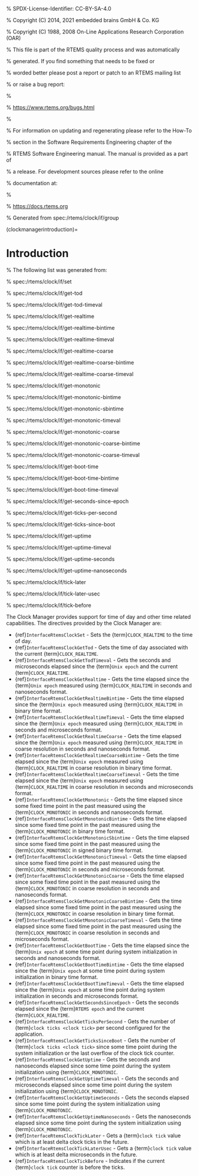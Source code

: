 % SPDX-License-Identifier: CC-BY-SA-4.0

% Copyright (C) 2014, 2021 embedded brains GmbH & Co. KG

% Copyright (C) 1988, 2008 On-Line Applications Research Corporation (OAR)

% This file is part of the RTEMS quality process and was automatically

% generated.  If you find something that needs to be fixed or

% worded better please post a report or patch to an RTEMS mailing list

% or raise a bug report:

%

% https://www.rtems.org/bugs.html

%

% For information on updating and regenerating please refer to the How-To

% section in the Software Requirements Engineering chapter of the

% RTEMS Software Engineering manual.  The manual is provided as a part of

% a release.  For development sources please refer to the online

% documentation at:

%

% https://docs.rtems.org

% Generated from spec:/rtems/clock/if/group

(clockmanagerintroduction)=

# Introduction

% The following list was generated from:

% spec:/rtems/clock/if/set

% spec:/rtems/clock/if/get-tod

% spec:/rtems/clock/if/get-tod-timeval

% spec:/rtems/clock/if/get-realtime

% spec:/rtems/clock/if/get-realtime-bintime

% spec:/rtems/clock/if/get-realtime-timeval

% spec:/rtems/clock/if/get-realtime-coarse

% spec:/rtems/clock/if/get-realtime-coarse-bintime

% spec:/rtems/clock/if/get-realtime-coarse-timeval

% spec:/rtems/clock/if/get-monotonic

% spec:/rtems/clock/if/get-monotonic-bintime

% spec:/rtems/clock/if/get-monotonic-sbintime

% spec:/rtems/clock/if/get-monotonic-timeval

% spec:/rtems/clock/if/get-monotonic-coarse

% spec:/rtems/clock/if/get-monotonic-coarse-bintime

% spec:/rtems/clock/if/get-monotonic-coarse-timeval

% spec:/rtems/clock/if/get-boot-time

% spec:/rtems/clock/if/get-boot-time-bintime

% spec:/rtems/clock/if/get-boot-time-timeval

% spec:/rtems/clock/if/get-seconds-since-epoch

% spec:/rtems/clock/if/get-ticks-per-second

% spec:/rtems/clock/if/get-ticks-since-boot

% spec:/rtems/clock/if/get-uptime

% spec:/rtems/clock/if/get-uptime-timeval

% spec:/rtems/clock/if/get-uptime-seconds

% spec:/rtems/clock/if/get-uptime-nanoseconds

% spec:/rtems/clock/if/tick-later

% spec:/rtems/clock/if/tick-later-usec

% spec:/rtems/clock/if/tick-before

The Clock Manager provides support for time of day and other time related
capabilities. The directives provided by the Clock Manager are:

- {ref}`InterfaceRtemsClockSet` - Sets the {term}`CLOCK_REALTIME` to the time
  of day.
- {ref}`InterfaceRtemsClockGetTod` - Gets the time of day associated with the
  current {term}`CLOCK_REALTIME`.
- {ref}`InterfaceRtemsClockGetTodTimeval` - Gets the seconds and microseconds
  elapsed since the {term}`Unix epoch` and the current {term}`CLOCK_REALTIME`.
- {ref}`InterfaceRtemsClockGetRealtime` - Gets the time elapsed since the
  {term}`Unix epoch` measured using {term}`CLOCK_REALTIME` in seconds and
  nanoseconds format.
- {ref}`InterfaceRtemsClockGetRealtimeBintime` - Gets the time elapsed since
  the {term}`Unix epoch` measured using {term}`CLOCK_REALTIME` in binary time
  format.
- {ref}`InterfaceRtemsClockGetRealtimeTimeval` - Gets the time elapsed since
  the {term}`Unix epoch` measured using {term}`CLOCK_REALTIME` in seconds and
  microseconds format.
- {ref}`InterfaceRtemsClockGetRealtimeCoarse` - Gets the time elapsed since the
  {term}`Unix epoch` measured using {term}`CLOCK_REALTIME` in coarse resolution
  in seconds and nanoseconds format.
- {ref}`InterfaceRtemsClockGetRealtimeCoarseBintime` - Gets the time elapsed
  since the {term}`Unix epoch` measured using {term}`CLOCK_REALTIME` in coarse
  resolution in binary time format.
- {ref}`InterfaceRtemsClockGetRealtimeCoarseTimeval` - Gets the time elapsed
  since the {term}`Unix epoch` measured using {term}`CLOCK_REALTIME` in coarse
  resolution in seconds and microseconds format.
- {ref}`InterfaceRtemsClockGetMonotonic` - Gets the time elapsed since some
  fixed time point in the past measured using the {term}`CLOCK_MONOTONIC` in
  seconds and nanoseconds format.
- {ref}`InterfaceRtemsClockGetMonotonicBintime` - Gets the time elapsed since
  some fixed time point in the past measured using the {term}`CLOCK_MONOTONIC`
  in binary time format.
- {ref}`InterfaceRtemsClockGetMonotonicSbintime` - Gets the time elapsed since
  some fixed time point in the past measured using the {term}`CLOCK_MONOTONIC`
  in signed binary time format.
- {ref}`InterfaceRtemsClockGetMonotonicTimeval` - Gets the time elapsed since
  some fixed time point in the past measured using the {term}`CLOCK_MONOTONIC`
  in seconds and microseconds format.
- {ref}`InterfaceRtemsClockGetMonotonicCoarse` - Gets the time elapsed since
  some fixed time point in the past measured using the {term}`CLOCK_MONOTONIC`
  in coarse resolution in seconds and nanoseconds format.
- {ref}`InterfaceRtemsClockGetMonotonicCoarseBintime` - Gets the time elapsed
  since some fixed time point in the past measured using the
  {term}`CLOCK_MONOTONIC` in coarse resolution in binary time format.
- {ref}`InterfaceRtemsClockGetMonotonicCoarseTimeval` - Gets the time elapsed
  since some fixed time point in the past measured using the
  {term}`CLOCK_MONOTONIC` in coarse resolution in seconds and microseconds
  format.
- {ref}`InterfaceRtemsClockGetBootTime` - Gets the time elapsed since the
  {term}`Unix epoch` at some time point during system initialization in seconds
  and nanoseconds format.
- {ref}`InterfaceRtemsClockGetBootTimeBintime` - Gets the time elapsed since
  the {term}`Unix epoch` at some time point during system initialization in
  binary time format.
- {ref}`InterfaceRtemsClockGetBootTimeTimeval` - Gets the time elapsed since
  the {term}`Unix epoch` at some time point during system initialization in
  seconds and microseconds format.
- {ref}`InterfaceRtemsClockGetSecondsSinceEpoch` - Gets the seconds elapsed
  since the {term}`RTEMS epoch` and the current {term}`CLOCK_REALTIME`.
- {ref}`InterfaceRtemsClockGetTicksPerSecond` - Gets the number of {term}`clock ticks <clock tick>` per second configured for the application.
- {ref}`InterfaceRtemsClockGetTicksSinceBoot` - Gets the number of {term}`clock ticks <clock tick>` since some time point during the system initialization or
  the last overflow of the clock tick counter.
- {ref}`InterfaceRtemsClockGetUptime` - Gets the seconds and nanoseconds
  elapsed since some time point during the system initialization using
  {term}`CLOCK_MONOTONIC`.
- {ref}`InterfaceRtemsClockGetUptimeTimeval` - Gets the seconds and
  microseconds elapsed since some time point during the system initialization
  using {term}`CLOCK_MONOTONIC`.
- {ref}`InterfaceRtemsClockGetUptimeSeconds` - Gets the seconds elapsed since
  some time point during the system initialization using
  {term}`CLOCK_MONOTONIC`.
- {ref}`InterfaceRtemsClockGetUptimeNanoseconds` - Gets the nanoseconds elapsed
  since some time point during the system initialization using
  {term}`CLOCK_MONOTONIC`.
- {ref}`InterfaceRtemsClockTickLater` - Gets a {term}`clock tick` value which
  is at least delta clock ticks in the future.
- {ref}`InterfaceRtemsClockTickLaterUsec` - Gets a {term}`clock tick` value
  which is at least delta microseconds in the future.
- {ref}`InterfaceRtemsClockTickBefore` - Indicates if the current {term}`clock tick` counter is before the ticks.
